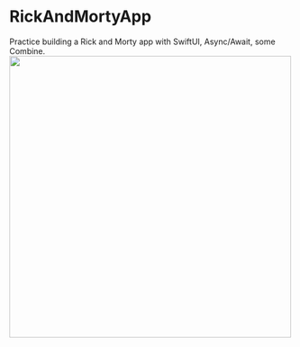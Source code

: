# RickAndMortyApp
Practice building a Rick and Morty app with SwiftUI, Async/Await, some Combine.
<br>
<img src="https://github.com/iampaulanca/RickAndMortyApp/assets/39932781/a01e3e56-35c8-46ad-9587-d35a9c4adf01" height=500>
